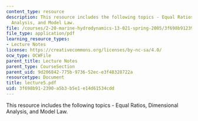 ```yaml
---
content_type: resource
description: This resource includes the following topics - Equal Ratios, Dimensional
  Analysis, and Model Law.
file: /courses/2-20-marine-hydrodynamics-13-021-spring-2005/3f698b912390a5b3b5e1e14d61534cdd_lecture5.pdf
file_type: application/pdf
learning_resource_types:
- Lecture Notes
license: https://creativecommons.org/licenses/by-nc-sa/4.0/
ocw_type: OCWFile
parent_title: Lecture Notes
parent_type: CourseSection
parent_uid: 9d206842-775b-9736-52ec-e3f48328722a
resourcetype: Document
title: lecture5.pdf
uid: 3f698b91-2390-a5b3-b5e1-e14d61534cdd
---
```

This resource includes the following topics - Equal Ratios, Dimensional Analysis, and Model Law.